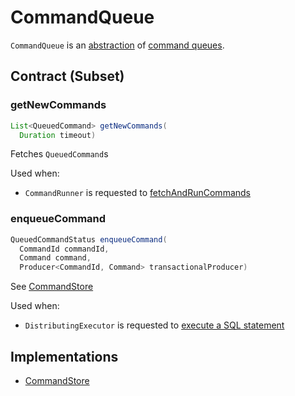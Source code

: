 # CommandQueue

`CommandQueue` is an [abstraction](#contract) of [command queues](#implementations).

## Contract (Subset)

### <span id="getNewCommands"> getNewCommands

```java
List<QueuedCommand> getNewCommands(
  Duration timeout)
```

Fetches `QueuedCommand`s

Used when:

* `CommandRunner` is requested to [fetchAndRunCommands](CommandRunner.md#fetchAndRunCommands)

### <span id="enqueueCommand"> enqueueCommand

```java
QueuedCommandStatus enqueueCommand(
  CommandId commandId,
  Command command,
  Producer<CommandId, Command> transactionalProducer)
```

See [CommandStore](CommandStore.md#enqueueCommand)

Used when:

* `DistributingExecutor` is requested to [execute a SQL statement](DistributingExecutor.md#execute)

## Implementations

* [CommandStore](CommandStore.md)
